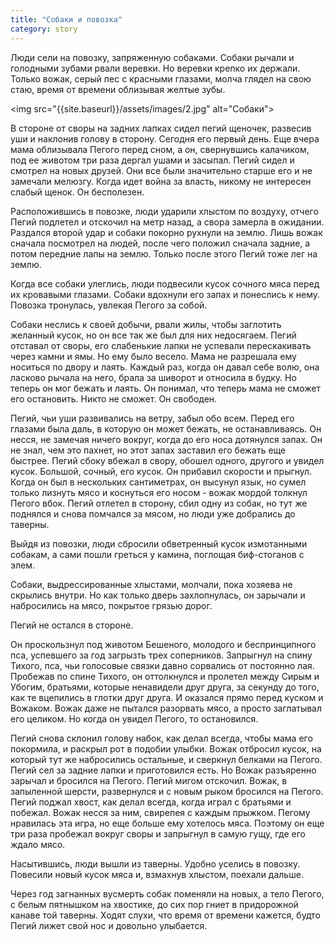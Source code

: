 ```yaml
---
title: "Собаки и повозка"
category: story
---
```

Люди сели на повозку, запряженную собаками. Собаки рычали и голодными зубами рвали веревки. Но веревки крепко их держали. Только вожак, серый пес с красными глазами, молча глядел на свою стаю, время от времени облизывая желтые зубы. 

<img srс="{{site.baseurl}}/assets/images/2.jpg" alt="Собаки">

В стороне от своры на задних лапках сидел пегий щеночек, развесив уши и наклонив голову в сторону. Сегодня его первый день. Еще вчера мама облизывала Пегого перед сном, а он, свернувшись калачиком, под ее животом три раза дергал ушами и засыпал. Пегий сидел и смотрел на новых друзей. Они все были значительно старше его и не замечали мелюзгу. Когда идет война за власть, никому не интересен слабый щенок. Он бесполезен. 

Расположившись в повозке, люди ударили хлыстом по воздуху, отчего Пегий подлетел и отскочил на метр назад, а свора замерла в ожидании. Раздался второй удар и собаки покорно рухнули на землю. Лишь вожак сначала посмотрел на людей, после чего положил сначала задние, а потом передние лапы на землю. Только после этого Пегий тоже лег на землю.

Когда все собаки улеглись, люди подвесили кусок сочного мяса перед их кровавыми глазами. Собаки вдохнули его запах и  понеслись к нему. Повозка тронулась, увлекая Пегого за собой.

Собаки неслись к своей добычи, рвали жилы, чтобы заглотить желанный кусок, но он все так же был для них недосягаем. Пегий отставал от своры, его слабенькие лапки не успевали перескакивать через камни и ямы. Но ему было весело. Мама не разрешала ему носиться по двору и лаять. Каждый раз, когда он давал себе волю, она ласково рычала на него, брала за шиворот и относила в будку. Но теперь он мог бежать и лаять. Он понимал, что теперь мама не сможет его остановить. Никто не сможет. Он свободен. 

Пегий, чьи уши развивались на ветру, забыл обо всем. Перед его глазами была даль, в которую он может бежать, не останавливаясь. Он несся, не замечая ничего вокруг, когда до его носа дотянулся запах. Он не знал, чем это пахнет, но этот запах заставил его бежать еще быстрее. Пегий сбоку вбежал в свору, обошел одного, другого и увидел кусок. Большой, сочный, его кусок. Он прибавил скорости и прыгнул. Когда он был в нескольких сантиметрах, он высунул язык, но сумел только лизнуть мясо и коснуться его носом  - вожак мордой толкнул Пегого вбок. Пегий отлетел в сторону, сбил одну из собак, но тут же поднялся и снова помчался за мясом, но люди уже добрались до таверны. 

Выйдя из повозки, люди сбросили обветренный кусок измотанными собакам, а сами пошли греться у камина, поглощая биф-стоганов с элем. 

Собаки, выдрессированные хлыстами, молчали, пока хозяева не скрылись внутри. Но как только дверь захлопнулась, он зарычали и набросились на мясо, покрытое грязью дорог. 

Пегий не остался в стороне.

 Он проскользнул под животом Бешеного, молодого и беспринципного пса, успевшего за год загрызть трех соперников. Запрыгнул на спину Тихого, пса, чьи голосовые связки давно сорвались от постоянно лая. Пробежав по спине Тихого, он оттолкнулся и пролетел между Сирым и Убогим, братьями, которые ненавидели друг друга, за секунду до того, как те вцепились в глотки друг друга. И оказался прямо перед куском и Вожаком. Вожак даже не пытался разорвать мясо, а просто заглатывал его целиком. Но когда он увидел Пегого, то остановился. 

Пегий снова склонил голову набок, как делал всегда, чтобы мама его покормила, и раскрыл рот в подобии улыбки. Вожак отбросил кусок, на который тут же набросились остальные, и сверкнул белками на Пегого. Пегий сел за задние лапки и приготовился есть. Но Вожак разъяренно зарычал и бросился на Пегого. Пегий мигом отскочил. Вожак, в запыленной шерсти,  развернулся и с новым рыком бросился на Пегого. Пегий поджал хвост, как делал всегда, когда играл с братьями и побежал. Вожак несся за ним, свирепея с каждым прыжком. Пегому нравилась эта игра, но еще больше ему хотелось мяса. Поэтому он еще три раза пробежал вокруг своры и запрыгнул в самую гущу, где его ждало мясо. 

Насытившись, люди вышли из таверны. Удобно уселись в повозку. Повесили новый кусок мяса и, взмахнув хлыстом, поехали дальше.

Через год загнанных вусмерть собак поменяли на новых, а тело Пегого, с белым пятнышком на хвостике, до сих пор гниет в придорожной канаве той таверны. Ходят слухи, что время от времени кажется, будто Пегий лижет свой нос и довольно улыбается.
